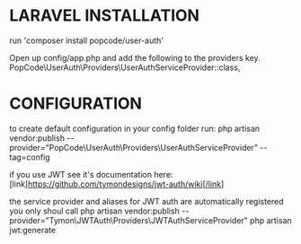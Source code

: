 

# LARAVEL INSTALLATION #

run 'composer install popcode/user-auth'

Open up config/app.php and add the following to the providers key.
PopCode\UserAuth\Providers\UserAuthServiceProvider::class,

# CONFIGURATION #
to create default configuration in your config folder run:
php artisan vendor:publish --provider="PopCode\UserAuth\Providers\UserAuthServiceProvider" --tag=config


if you use JWT see it's documentation here:
[link]https://github.com/tymondesigns/jwt-auth/wiki[/link]


the service provider and aliases for JWT auth are automatically registered you only shoul call
php artisan vendor:publish --provider="Tymon\JWTAuth\Providers\JWTAuthServiceProvider"
php artisan jwt:generate

